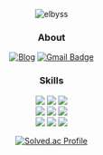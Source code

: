 <section align=center>

![elbyss](https://capsule-render.vercel.app/api?type=Venom&height=350&text=Welcome!&fontSize=60&color=0:d6ace6,100:185a9d)
### About
[![Blog](https://img.shields.io/badge/Blog-088142?style=flat&logo=naver&logoColor=03C75A)](https://blog.naver.com/elysiabyss)
[![Gmail Badge](https://img.shields.io/badge/Gmail-d14836?style=flat&logo=Gmail&logoColor=white&link=mailto:j0n9yhun@mail.com)](mailto:elysiabyss@gmail.com)

### Skills
[![](https://img.shields.io/badge/Next.js-000?style=flat&logo=Next.js&logoColor=#000)](https://nextjs.org/)
[![](http://img.shields.io/badge/-React.js-0088cc?style=flat&logo=React)](https://ko.reactjs.org/)
[![](http://img.shields.io/badge/-Node.js-339933?style=flat&logo=nodemon)](https://nodejs.org/ko/) <br/>
[![](http://img.shields.io/badge/-JavaScript-654FF0?style=00874d&logo=javascript)](https://developer.mozilla.org/ko/docs/Web/JavaScript)
[![](https://img.shields.io/badge/TypeScript-3178C6?style=flat&logo=TypeScript&logoColor=white)](https://www.typescriptlang.org/)
[![](https://img.shields.io/badge/Python-ffdb4e?style=flat&logo=python&logoColor=3776AB)](https://www.python.org/)<br/>
[![](https://img.shields.io/badge/Tailwind-gray?style=flat&logo=tailwindcss&logoColor=#06B6D4)](https://tailwindcss.com/)
[![](https://img.shields.io/badge/Scss-CC6699?style=flat&logo=sass&logoColor=pink)](https://sass-lang.com/)
[![](https://img.shields.io/badge/Styled%20Components-hotpink?style=flat&logo=styledcomponents&logoColor=white)](https://styled-components.com/)

[![Solved.ac Profile](http://mazassumnida.wtf/api/v2/generate_badge?boj=elbyss)](https://solved.ac/elbyss/)

</section>

